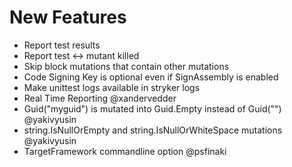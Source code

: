 # New Features

- Report test results
- Report test <-> mutant killed
- Skip block mutations that contain other mutations 
- Code Signing Key is optional even if SignAssembly is enabled
- Make unittest logs available in stryker logs
- Real Time Reporting @xandervedder
- Guid("myguid") is mutated into Guid.Empty instead of Guid("") @yakivyusin
- string.IsNullOrEmpty and string.IsNullOrWhiteSpace mutations @yakivyusin
- TargetFramework commandline option @psfinaki
